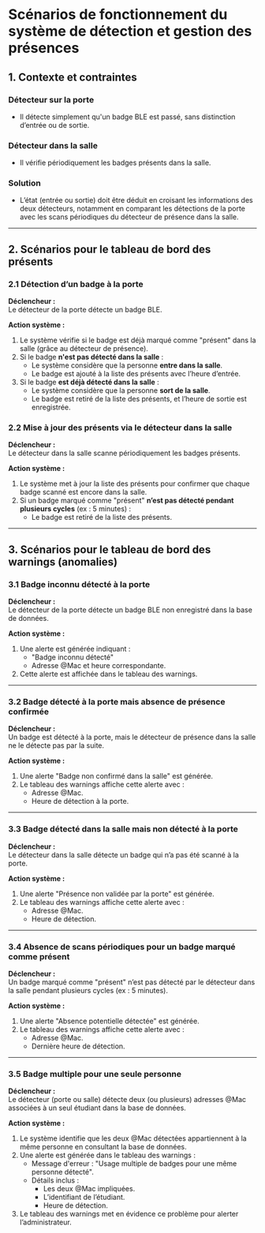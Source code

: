# Scénarios de fonctionnement du système de détection et gestion des présences

## 1. Contexte et contraintes
### Détecteur sur la porte
- Il détecte simplement qu'un badge BLE est passé, sans distinction d’entrée ou de sortie.

### Détecteur dans la salle
- Il vérifie périodiquement les badges présents dans la salle.

### Solution
- L’état (entrée ou sortie) doit être déduit en croisant les informations des deux détecteurs, notamment en comparant les détections de la porte avec les scans périodiques du détecteur de présence dans la salle.

---

## 2. Scénarios pour le tableau de bord des présents

### 2.1 Détection d’un badge à la porte
**Déclencheur :**  
Le détecteur de la porte détecte un badge BLE.

**Action système :**  
1. Le système vérifie si le badge est déjà marqué comme "présent" dans la salle (grâce au détecteur de présence).
2. Si le badge **n'est pas détecté dans la salle** :
   - Le système considère que la personne **entre dans la salle**.
   - Le badge est ajouté à la liste des présents avec l’heure d’entrée.
3. Si le badge **est déjà détecté dans la salle** :
   - Le système considère que la personne **sort de la salle**.
   - Le badge est retiré de la liste des présents, et l’heure de sortie est enregistrée.

### 2.2 Mise à jour des présents via le détecteur dans la salle
**Déclencheur :**  
Le détecteur dans la salle scanne périodiquement les badges présents.

**Action système :**  
1. Le système met à jour la liste des présents pour confirmer que chaque badge scanné est encore dans la salle.
2. Si un badge marqué comme "présent" **n’est pas détecté pendant plusieurs cycles** (ex : 5 minutes) :
   - Le badge est retiré de la liste des présents.

---

## 3. Scénarios pour le tableau de bord des warnings (anomalies)

### 3.1 Badge inconnu détecté à la porte
**Déclencheur :**  
Le détecteur de la porte détecte un badge BLE non enregistré dans la base de données.

**Action système :**  
1. Une alerte est générée indiquant :  
   - "Badge inconnu détecté"  
   - Adresse @Mac et heure correspondante.
2. Cette alerte est affichée dans le tableau des warnings.

---

### 3.2 Badge détecté à la porte mais absence de présence confirmée
**Déclencheur :**  
Un badge est détecté à la porte, mais le détecteur de présence dans la salle ne le détecte pas par la suite.

**Action système :**  
1. Une alerte "Badge non confirmé dans la salle" est générée.
2. Le tableau des warnings affiche cette alerte avec :  
   - Adresse @Mac.  
   - Heure de détection à la porte.

---

### 3.3 Badge détecté dans la salle mais non détecté à la porte
**Déclencheur :**  
Le détecteur dans la salle détecte un badge qui n’a pas été scanné à la porte.

**Action système :**  
1. Une alerte "Présence non validée par la porte" est générée.
2. Le tableau des warnings affiche cette alerte avec :  
   - Adresse @Mac.  
   - Heure de détection.

---

### 3.4 Absence de scans périodiques pour un badge marqué comme présent
**Déclencheur :**  
Un badge marqué comme "présent" n’est pas détecté par le détecteur dans la salle pendant plusieurs cycles (ex : 5 minutes).

**Action système :**  
1. Une alerte "Absence potentielle détectée" est générée.
2. Le tableau des warnings affiche cette alerte avec :  
   - Adresse @Mac.  
   - Dernière heure de détection.

---

### 3.5 Badge multiple pour une seule personne
**Déclencheur :**  
Le détecteur (porte ou salle) détecte deux (ou plusieurs) adresses @Mac associées à un seul étudiant dans la base de données.

**Action système :**  
1. Le système identifie que les deux @Mac détectées appartiennent à la même personne en consultant la base de données.
2. Une alerte est générée dans le tableau des warnings :  
   - Message d'erreur : "Usage multiple de badges pour une même personne détecté".
   - Détails inclus :  
     - Les deux @Mac impliquées.  
     - L’identifiant de l’étudiant.  
     - Heure de détection.
3. Le tableau des warnings met en évidence ce problème pour alerter l’administrateur.
